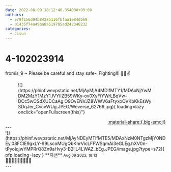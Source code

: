 ```yaml
---
date: 2022-08-09 18:12:46.354000+09:00
authors:
  - e79f156d94b8428b116fbfaa1e84db69
  - 01435f74a49ba8a519705ad242348232
categories:
  - Jisun
---
```


# 4-102023914

<div class="post-container" markdown="1">
<div class="content-container md-sidebar__scrollwrap" markdown="1">

fromis_9 ~ Please be careful and stay safe~ Fighting!!! 🥺🙏✌
<figure markdown="1">
![](https://phinf.wevpstatic.net/MjAyMjA4MDlfMTY1/MDAxNjYwMDM2MzY1MzY1.lVYIIZB59WKy-ov0XyFiYWrLBqVw-DCc5wCSdXUDCaAg.O9OvENVJZ8WWV6aFtyxoOVKbKkEsWySDqJer_CvcvWUg.JPEG/Weverse_62769.jpg){ loading=lazy onclick="openFullscreen(this)"}
</figure>


</div>
</div>

<div style="text-align: right;" markdown="1">
<a href="https://weverse.io/fromis9/fanpost/4-102023914" style="text-align: right;">:material-share:{.big-emoji}</a>
</div>
---

<div class="comments-container md-sidebar__scrollwrap" markdown="1">
<div class="comment" markdown="1">
<div class='id-container' markdown="1">
![](https://phinf.wevpstatic.net/MjAyNDEyMTlfMTE5/MDAxNzM0NTgzMjY0NDEy.08FClE9gxLY-99LscoMUgQbKnrVicLFFWSqmAi3eGLEg.hXV0n-tPyoIqjwYMPRrQ8Zn9aHvy3-B2llL4LWAZ_bEg.JPEG/image.jpg?type=s72){ pfp loading=lazy }
**<span class="artist">지선</span>** <small>Aug 09 2022, 18:13</small><br>
</div>
<div class='comment-body' markdown="1">
🤍🤍🤍👍🏻👍🏻👍🏻
</div>
</div>
</div>
---
